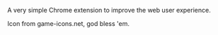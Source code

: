 A very simple Chrome extension to improve the web user experience.

Icon from game-icons.net, god bless 'em.
